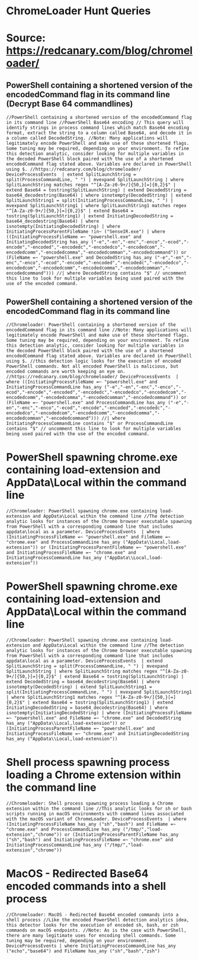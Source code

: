 # ChromeLoader Hunt Queries
# Source: https://redcanary.com/blog/chromeloader/

## PowerShell containing a shortened version of the encodedCommand flag in its command line (Decrypt Base 64 commandlines)
`//PowerShell containing a shortened version of the encodedCommand flag in its command line
//PowerShell Base64 encoding
// This query will identify strings in process command lines which match Base64 encoding format, extract the string to a column called Base64, and decode it in a column called DecodedString.
//Note: Many applications will legitimately encode PowerShell and make use of these shortened flags. Some tuning may be required, depending on your environment. To refine this detection analytic, consider looking for multiple variables in the decoded PowerShell block paired with the use of a shortened encodedCommand flag stated above. Variables are declared in PowerShell using $.
//https://redcanary.com/blog/chromeloader/
DeviceProcessEvents 
| extend SplitLaunchString = split(ProcessCommandLine, " ")
| mvexpand SplitLaunchString
| where SplitLaunchString matches regex "^[A-Za-z0-9+/]{50,}[=]{0,2}$"
| extend Base64 = tostring(SplitLaunchString)
| extend DecodedString = base64_decodestring(Base64)
| where isnotempty(DecodedString)
| extend SplitLaunchString1 = split(InitiatingProcessCommandLine, " ")
| mvexpand SplitLaunchString1
| where SplitLaunchString1 matches regex "^[A-Za-z0-9+/]{50,}[=]{0,2}$"
| extend Base64 = tostring(SplitLaunchString1)
| extend InitiatingDecodedString = base64_decodestring(Base64)
| where isnotempty(InitiatingDecodedString)
| where InitiatingProcessParentFileName !in~ ("SenseIR.exe")
| where ((InitiatingProcessFileName =~ "powershell.exe" and InitiatingDecodedString has_any ("-e","-en","-enc","-enco","-ecod","-encode","-encoded","-encodedc","-encodedco","-encodedcom","-encodedcomm","-encodedcomma","-encodedcomman","-encodedcommand")) or (FileName =~ "powershell.exe" and DecodedString has_any ("-e","-en","-enc","-enco","-ecod","-encode","-encoded","-encodedc","-encodedco","-encodedcom","-encodedcomm","-encodedcomma","-encodedcomman","-encodedcommand")))
//| where DecodedString contains "$" // uncomment this line to look for multiple variables being used paired with the use of the encoded command.`

## PowerShell containing a shortened version of the encodedCommand flag in its command line 
`//Chromeloader: PowerShell containing a shortened version of the encodedCommand flag in its command line
//Note: Many applications will legitimately encode PowerShell and make use of these shortened flags. Some tuning may be required, depending on your environment. To refine this detection analytic, consider looking for multiple variables in the decoded PowerShell block paired with the use of a shortened encodedCommand flag stated above. Variables are declared in PowerShell using $.
//this detection logic looks for the execution of encoded PowerShell commands. Not all encoded PowerShell is malicious, but encoded commands are worth keeping an eye on.
//https://redcanary.com/blog/chromeloader/
DeviceProcessEvents 
| where ((InitiatingProcessFileName =~ "powershell.exe" and InitiatingProcessCommandLine has_any ("-e","-en","-enc","-enco","-ecod","-encode","-encoded","-encodedc","-encodedco","-encodedcom","-encodedcomm","-encodedcomma","-encodedcomman","-encodedcommand")) or (FileName =~ "powershell.exe" and ProcessCommandLine has_any ("-e","-en","-enc","-enco","-ecod","-encode","-encoded","-encodedc","-encodedco","-encodedcom","-encodedcomm","-encodedcomma","-encodedcomman","-encodedcommand")))
//| where InitiatingProcessCommandLine contains "$" or ProcessCommandLine contains "$" // uncomment this line to look for multiple variables being used paired with the use of the encoded command.`

# PowerShell spawning chrome.exe containing load-extension and AppData\Local within the command line
`//Chromeloader: PowerShell spawning chrome.exe containing load-extension and AppData\Local within the command line
//The detection analytic looks for instances of the Chrome browser executable spawning from PowerShell with a corresponding command line that includes appdata\local as a parameter.
DeviceProcessEvents 
| where (InitiatingProcessFileName =~ "powershell.exe" and FileName =~ "chrome.exe" and ProcessCommandLine has_any ("AppData\\Local,load-extension")) or (InitiatingProcessParentFileName =~ "powershell.exe" and InitiatingProcessFileName =~ "chrome.exe" and InitiatingProcessCommandLine has_any ("AppData\\Local,load-extension"))`

# PowerShell spawning chrome.exe containing load-extension and AppData\Local within the command line
`//Chromeloader: PowerShell spawning chrome.exe containing load-extension and AppData\Local within the command line
//The detection analytic looks for instances of the Chrome browser executable spawning from PowerShell with a corresponding command line that includes appdata\local as a parameter.
DeviceProcessEvents 
| extend SplitLaunchString = split(ProcessCommandLine, " ")
| mvexpand SplitLaunchString
| where SplitLaunchString matches regex "^[A-Za-z0-9+/]{50,}[=]{0,2}$"
| extend Base64 = tostring(SplitLaunchString)
| extend DecodedString = base64_decodestring(Base64)
| where isnotempty(DecodedString)
| extend SplitLaunchString1 = split(InitiatingProcessCommandLine, " ")
| mvexpand SplitLaunchString1
| where SplitLaunchString1 matches regex "^[A-Za-z0-9+/]{50,}[=]{0,2}$"
| extend Base64 = tostring(SplitLaunchString1)
| extend InitiatingDecodedString = base64_decodestring(Base64)
| where isnotempty(InitiatingDecodedString)
| where (InitiatingProcessFileName =~ "powershell.exe" and FileName =~ "chrome.exe" and DecodedString  has_any ("AppData\\Local,load-extension")) or (InitiatingProcessParentFileName =~ "powershell.exe" and InitiatingProcessFileName =~ "chrome.exe" and InitiatingDecodedString has_any ("AppData\\Local,load-extension"))`

# Shell process spawning process loading a Chrome extension within the command line
`//Chromeloader: Shell process spawning process loading a Chrome extension within the command line
//This analytic looks for sh or bash scripts running in macOS environments with command lines associated with the macOS variant of ChromeLoader.
DeviceProcessEvents 
| where (InitiatingProcessFileName has_any ("sh","bash") and FileName =~ "chrome.exe" and ProcessCommandLine has_any ("/tmp/","load-extension","chrome")) or (InitiatingProcessParentFileName has_any ("sh","bash") and InitiatingProcessFileName =~ "chrome.exe" and InitiatingProcessCommandLine has_any ("/tmp/","load-extension","chrome"))`

# MacOS - Redirected Base64 encoded commands into a shell process
`//Chromeloader: MacOS - Redirected Base64 encoded commands into a shell process
//Like the encoded PowerShell detection analytics idea, this detector looks for the execution of encoded sh, bash, or zsh commands on macOS endpoints.
//Note: As is the case with PowerShell, there are many legitimate uses for encoding shell commands. Some tuning may be required, depending on your environment.
DeviceProcessEvents
| where InitiatingProcessCommandLine has_any ("echo","base64") and FileName has_any ("sh","bash","zsh")`
